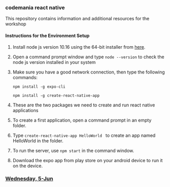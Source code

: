 ### codemania react native

This repository contains information and additional resources for the workshop



#### Instructions for the Environment Setup

1. Install node js version 10.16 using the 64-bit installer from [here](https://nodejs.org/dist/v10.16.0/node-v10.16.0-x64.msi).

2. Open a command prompt window and type `node --version` to check the node js version installed in your system

3. Make sure you have a good network connection, then type the following commands:

   `npm install -g expo-cli`

   `npm install -g create-react-native-app`

4. These are the two packages we need to create and run react native applications

5. To create a first application, open a command prompt in an empty folder.

6. Type `create-react-native-app HelloWorld `  to create an app named HelloWorld in the folder.

7. To run the server, use `npm start`  in the command window.

8. Download the expo app from play store on your android device to run it on the device.



### [Wednesday, 5-Jun]()